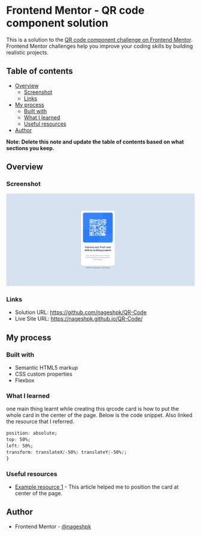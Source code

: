 # Frontend Mentor - QR code component solution

This is a solution to the [QR code component challenge on Frontend Mentor](https://www.frontendmentor.io/challenges/qr-code-component-iux_sIO_H). Frontend Mentor challenges help you improve your coding skills by building realistic projects. 

## Table of contents

- [Overview](#overview)
  - [Screenshot](#screenshot)
  - [Links](#links)
- [My process](#my-process)
  - [Built with](#built-with)
  - [What I learned](#what-i-learned)
  - [Useful resources](#useful-resources)
- [Author](#author)

**Note: Delete this note and update the table of contents based on what sections you keep.**

## Overview

### Screenshot

![](./screenshot.jpg)

### Links

- Solution URL: https://github.com/nageshpk/QR-Code
- Live Site URL: https://nageshpk.github.io/QR-Code/

## My process

### Built with

- Semantic HTML5 markup
- CSS custom properties
- Flexbox

### What I learned

one main thing learnt while creating this qrcode card is how to put the whole card in the center of the page.
Below is the code snippet. Also linked the resource that I referred.

```css
position: absolute;
top: 50%;
left: 50%;
transform: translateX(-50%) translateY(-50%);
}
```

### Useful resources

- [Example resource 1](https://dev.to/ayushmanbthakur/different-ways-to-center-a-div-in-a-webpage-5enn#:~:text=For%20that%2C%20we%20can%20use%3A%20margin%3A%200,auto%3B%20to%20center%20the%20card.) - This article helped me to position the card at center of the page.


## Author

- Frontend Mentor - [@nageshpk](https://www.frontendmentor.io/profile/nageshpk)

